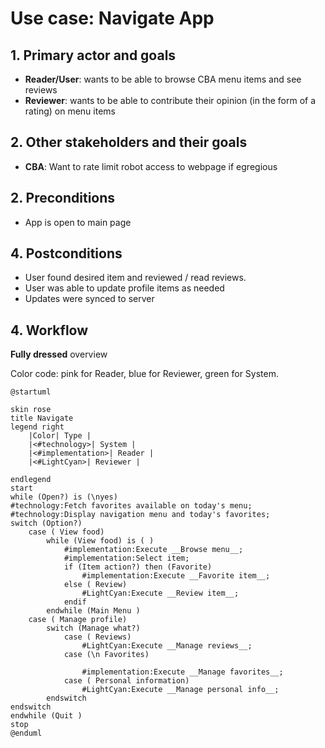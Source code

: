 # Use case: Navigate App

## 1. Primary actor and goals
* __Reader/User__: wants to be able to browse CBA menu items and see reviews
* __Reviewer__: wants to be able to contribute their opinion (in the form of a rating) on menu items 

## 2. Other stakeholders and their goals

* __CBA__: Want to rate limit robot access to webpage if egregious


## 2. Preconditions

* App is open to main page

## 4. Postconditions

* User found desired item and reviewed / read reviews.
* User was able to update profile items as needed
* Updates were synced to server

## 4. Workflow

__Fully dressed__ overview

Color code: pink for Reader, blue for Reviewer, green for System.

```plantuml
@startuml

skin rose
title Navigate
legend right
    |Color| Type |
    |<#technology>| System |
    |<#implementation>| Reader |
    |<#LightCyan>| Reviewer |
    
endlegend
start
while (Open?) is (\nyes)
#technology:Fetch favorites available on today's menu;
#technology:Display navigation menu and today's favorites;
switch (Option?)
    case ( View food)
        while (View food) is ( )
            #implementation:Execute __Browse menu__;
            #implementation:Select item;
            if (Item action?) then (Favorite)
                #implementation:Execute __Favorite item__;
            else ( Review)
                #LightCyan:Execute __Review item__;
            endif
        endwhile (Main Menu )
    case ( Manage profile)
        switch (Manage what?)
            case ( Reviews)
                #LightCyan:Execute __Manage reviews__;
            case (\n Favorites)
            
                #implementation:Execute __Manage favorites__;
            case ( Personal information)
                #LightCyan:Execute __Manage personal info__;
        endswitch
endswitch
endwhile (Quit )
stop
@enduml
```